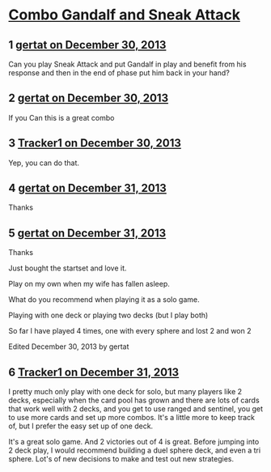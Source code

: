 # [Combo Gandalf and Sneak Attack](https://community.fantasyflightgames.com/topic/95989-combo-gandalf-and-sneak-attack/)

## 1 [gertat on December 30, 2013](https://community.fantasyflightgames.com/topic/95989-combo-gandalf-and-sneak-attack/?do=findComment&comment=941464)

Can you play Sneak Attack and put Gandalf in play and benefit from his response and then in the end of phase put him back in your hand?

## 2 [gertat on December 30, 2013](https://community.fantasyflightgames.com/topic/95989-combo-gandalf-and-sneak-attack/?do=findComment&comment=941465)

If you Can this is a great combo

## 3 [Tracker1 on December 30, 2013](https://community.fantasyflightgames.com/topic/95989-combo-gandalf-and-sneak-attack/?do=findComment&comment=941493)

Yep, you can do that.

## 4 [gertat on December 31, 2013](https://community.fantasyflightgames.com/topic/95989-combo-gandalf-and-sneak-attack/?do=findComment&comment=941550)

Thanks

## 5 [gertat on December 31, 2013](https://community.fantasyflightgames.com/topic/95989-combo-gandalf-and-sneak-attack/?do=findComment&comment=941554)

Thanks

Just bought the startset and love it.

Play on my own when my wife has fallen asleep.

What do you recommend when playing it as a solo game.

Playing with one deck or playing two decks (but I play both)

So far I have played 4 times, one with every sphere and lost 2 and won 2

Edited December 30, 2013 by gertat

## 6 [Tracker1 on December 31, 2013](https://community.fantasyflightgames.com/topic/95989-combo-gandalf-and-sneak-attack/?do=findComment&comment=941643)

I pretty much only play with one deck for solo, but many players like 2 decks, especially when the card pool has grown and there are lots of cards that work well with 2 decks, and you get to use ranged and sentinel, you get to use more cards and set up more combos. It's a little more to keep track of, but I prefer the easy set up of one deck.

It's a great solo game. And 2 victories out of 4 is great. Before jumping into 2 deck play, I would recommend building a duel sphere deck, and even a tri sphere. Lot's of new decisions to make and test out new strategies.

